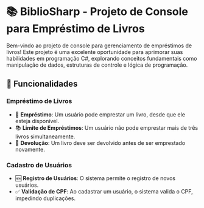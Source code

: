 # 📚 BiblioSharp - Projeto de Console para Empréstimo de Livros

Bem-vindo ao projeto de console para gerenciamento de empréstimos de livros! Este projeto é uma excelente oportunidade para aprimorar suas habilidades em programação C#, explorando conceitos fundamentais como manipulação de dados, estruturas de controle e lógica de programação.

## 🚀 Funcionalidades

### Empréstimo de Livros
- 📖 **Empréstimo**: Um usuário pode emprestar um livro, desde que ele esteja disponível.
- 📚 **Limite de Empréstimos**: Um usuário não pode emprestar mais de três livros simultaneamente.
- 🔄 **Devolução**: Um livro deve ser devolvido antes de ser emprestado novamente.

### Cadastro de Usuários
- 🆕 **Registro de Usuários**: O sistema permite o registro de novos usuários.
- ✅ **Validação de CPF**: Ao cadastrar um usuário, o sistema valida o CPF, impedindo duplicações.
